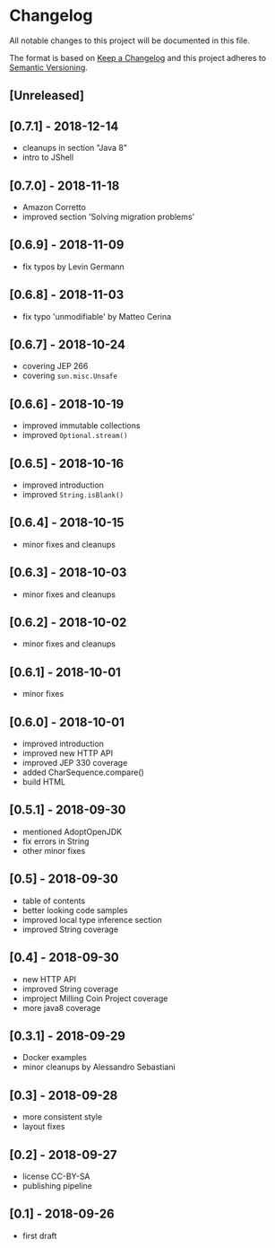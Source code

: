 # Changelog
All notable changes to this project will be documented in this file.

The format is based on [Keep a Changelog](http://keepachangelog.com/en/1.0.0/)
and this project adheres to [Semantic Versioning](http://semver.org/spec/v2.0.0.html).

## [Unreleased]

## [0.7.1] - 2018-12-14
- cleanups in section "Java 8"
- intro to JShell

## [0.7.0] - 2018-11-18
- Amazon Corretto
- improved section 'Solving migration problems'

## [0.6.9] - 2018-11-09
- fix typos by Levin Germann

## [0.6.8] - 2018-11-03
- fix typo 'unmodifiable' by Matteo Cerina

## [0.6.7] - 2018-10-24
- covering JEP 266
- covering `sun.misc.Unsafe`

## [0.6.6] - 2018-10-19
- improved immutable collections
- improved `Optional.stream()`

## [0.6.5] - 2018-10-16
- improved introduction
- improved `String.isBlank()`

## [0.6.4] - 2018-10-15
- minor fixes and cleanups

## [0.6.3] - 2018-10-03
- minor fixes and cleanups

## [0.6.2] - 2018-10-02
- minor fixes and cleanups

## [0.6.1] - 2018-10-01
- minor fixes

## [0.6.0] - 2018-10-01
- improved introduction
- improved new HTTP API
- improved JEP 330 coverage
- added CharSequence.compare()
- build HTML

## [0.5.1] - 2018-09-30
- mentioned AdoptOpenJDK
- fix errors in String
- other minor fixes

## [0.5] - 2018-09-30
- table of contents
- better looking code samples
- improved local type inference section
- improved String coverage

## [0.4] - 2018-09-30
- new HTTP API
- improved String coverage
- improject Milling Coin Project coverage
- more java8 coverage

## [0.3.1] - 2018-09-29
- Docker examples
- minor cleanups by Alessandro Sebastiani

## [0.3] - 2018-09-28
- more consistent style
- layout fixes

## [0.2] - 2018-09-27
- license CC-BY-SA
- publishing pipeline

## [0.1] - 2018-09-26
- first draft
